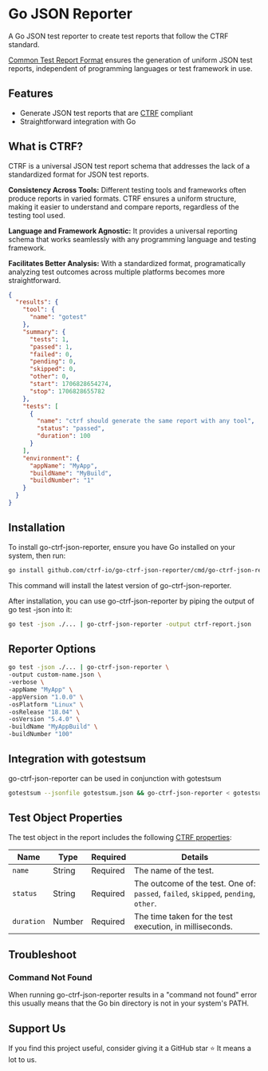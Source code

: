# Go JSON Reporter

A Go JSON test reporter to create test reports that follow the CTRF standard.

[Common Test Report Format](https://ctrf.io) ensures the generation of uniform JSON test reports, independent of programming languages or test framework in use.

## Features

- Generate JSON test reports that are [CTRF](https://ctrf.io) compliant
- Straightforward integration with Go

## What is CTRF?

CTRF is a universal JSON test report schema that addresses the lack of a standardized format for JSON test reports.

**Consistency Across Tools:** Different testing tools and frameworks often produce reports in varied formats. CTRF ensures a uniform structure, making it easier to understand and compare reports, regardless of the testing tool used.

**Language and Framework Agnostic:** It provides a universal reporting schema that works seamlessly with any programming language and testing framework.

**Facilitates Better Analysis:** With a standardized format, programatically analyzing test outcomes across multiple platforms becomes more straightforward.

```json
{
  "results": {
    "tool": {
      "name": "gotest"
    },
    "summary": {
      "tests": 1,
      "passed": 1,
      "failed": 0,
      "pending": 0,
      "skipped": 0,
      "other": 0,
      "start": 1706828654274,
      "stop": 1706828655782
    },
    "tests": [
      {
        "name": "ctrf should generate the same report with any tool",
        "status": "passed",
        "duration": 100
      }
    ],
    "environment": {
      "appName": "MyApp",
      "buildName": "MyBuild",
      "buildNumber": "1"
    }
  }
}
```

## Installation

To install go-ctrf-json-reporter, ensure you have Go installed on your system, then run:

``` bash
go install github.com/ctrf-io/go-ctrf-json-reporter/cmd/go-ctrf-json-reporter@latest
```

This command will install the latest version of go-ctrf-json-reporter.

After installation, you can use go-ctrf-json-reporter by piping the output of go test -json into it:

``` bash
go test -json ./... | go-ctrf-json-reporter -output ctrf-report.json
```

## Reporter Options

``` bash
go test -json ./... | go-ctrf-json-reporter \
-output custom-name.json \
-verbose \
-appName "MyApp" \
-appVersion "1.0.0" \
-osPlatform "Linux" \
-osRelease "18.04" \
-osVersion "5.4.0" \
-buildName "MyAppBuild" \
-buildNumber "100"
```

## Integration with gotestsum

go-ctrf-json-reporter can be used in conjunction with gotestsum

``` bash
gotestsum --jsonfile gotestsum.json && go-ctrf-json-reporter < gotestsum.json
```

## Test Object Properties

The test object in the report includes the following [CTRF properties](https://ctrf.io/docs/schema/test):

| Name       | Type   | Required | Details                                                                             |
| ---------- | ------ | -------- | ----------------------------------------------------------------------------------- |
| `name`     | String | Required | The name of the test.                                                               |
| `status`   | String | Required | The outcome of the test. One of: `passed`, `failed`, `skipped`, `pending`, `other`. |
| `duration` | Number | Required | The time taken for the test execution, in milliseconds.                             |

## Troubleshoot

### Command Not Found

When running go-ctrf-json-reporter results in a "command not found" error this usually means that the Go bin directory is not in your system's PATH.

## Support Us

If you find this project useful, consider giving it a GitHub star ⭐ It means a lot to us.
